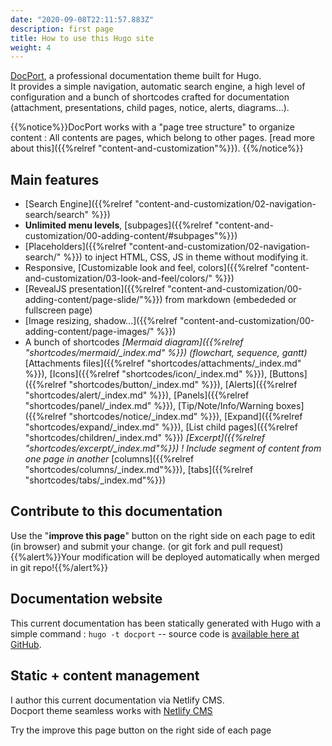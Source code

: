 ```yaml
---
date: "2020-09-08T22:11:57.883Z"
description: first page
title: How to use this Hugo site
weight: 4
---
```


[DocPort](https://github.com/vjeantet/hugo-theme-docport), a professional documentation theme built for Hugo. \
It provides a simple navigation, automatic search engine, a high level of configuration and a bunch of shortcodes crafted for documentation (attachment, presentations, child pages, notice, alerts, diagrams...).

{{%notice%}}DocPort works with a "page tree structure" to organize content : All contents are pages, which belong to other pages. [read more about this]({{%relref "content-and-customization"%}}).  {{%/notice%}}

## Main features

* [Search Engine]({{%relref "content-and-customization/02-navigation-search/search" %}})
* **Unlimited menu levels**, [subpages]({{%relref "content-and-customization/00-adding-content/#subpages"%}})
* [Placeholders]({{%relref "content-and-customization/02-navigation-search/" %}}) to inject HTML, CSS, JS in theme without modifying it.
* Responsive, [Customizable look and feel, colors]({{%relref "content-and-customization/03-look-and-feel/colors/" %}})
* [RevealJS presentation]({{%relref "content-and-customization/00-adding-content/page-slide/"%}}) from markdown (embededed or fullscreen page)
* [Image resizing, shadow...]({{%relref "content-and-customization/00-adding-content/page-images/" %}})
* A bunch of shortcodes
  		 *[Mermaid diagram]({{%relref "shortcodes/mermaid/_index.md" %}}) (flowchart, sequence, gantt)*
  		 [Attachments files]({{%relref "shortcodes/attachments/_index.md" %}}), [Icons]({{%relref "shortcodes/icon/_index.md" %}}), [Buttons]({{%relref "shortcodes/button/_index.md" %}}), [Alerts]({{%relref "shortcodes/alert/_index.md" %}}), [Panels]({{%relref "shortcodes/panel/_index.md" %}}), [Tip/Note/Info/Warning boxes]({{%relref "shortcodes/notice/_index.md" %}}), [Expand]({{%relref "shortcodes/expand/_index.md" %}}), [List child pages]({{%relref "shortcodes/children/_index.md" %}})
  		 *[Excerpt]({{%relref "shortcodes/excerpt/_index.md"%}}) ! Include segment of content from one page in another*
  		 [columns]({{%relref "shortcodes/columns/_index.md"%}}), [tabs]({{%relref "shortcodes/tabs/_index.md"%}})

## Contribute to this documentation

Use the "**improve this page**" button on the right side on each page to edit (in browser) and submit your change. (or git fork and pull request)\
{{%alert%}}Your modification will be deployed automatically when merged in git repo!{{%/alert%}}

## Documentation website

This current documentation has been statically generated with Hugo with a simple command : `hugo -t docport` -- source code is [available here at GitHub](https://github.com/vjeantet/hugo-theme-docPort).

## Static + content management

I author this current documentation via Netlify CMS.\
Docport theme seamless works with [Netlify CMS](https://www.netlifycms.org/)

Try the improve this page button on the right side of each page